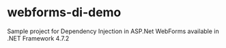 # webforms-di-demo
Sample project for Dependency Injection in ASP.Net WebForms available in .NET Framework 4.7.2 

